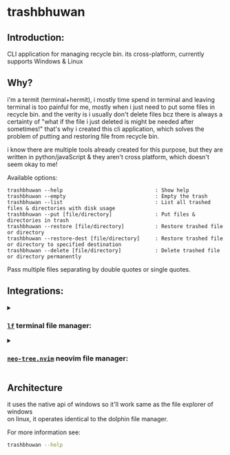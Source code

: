 # trashbhuwan

## Introduction:
CLI application for managing recycle bin. its cross-platform, currently supports Windows & Linux

## Why?
i'm a termit (terminal+hermit), i mostly time spend in terminal and leaving terminal is too painful for me, mostly when i just need to put some files in recycle bin.
and the verity is i usually don't delete files bcz there is always a certainty of "what if the file i just deleted is might be needed after sometimes!" that's
why i created this cli application, which solves the problem of putting and restoring file from recycle bin.

i know there are multiple tools already created for this purpose, but they are written in python/javaScript & they aren't cross platform, which doesn't seem okay to me!

Available options:

    trashbhuwan --help                              : Show help
    trashbhuwan --empty                             : Empty the trash
    trashbhuwan --list                              : List all trashed files & directories with disk usage
    trashbhuwan --put [file/directory]              : Put files & directories in trash
    trashbhuwan --restore [file/directory]          : Restore trashed file or directory
    trashbhuwan --restore-dest [file/directory]     : Restore trashed file or directory to specified destination
    trashbhuwan --delete [file/directory]           : Delete trashed file or directory permanently

Pass multiple files separating by double quotes or single quotes.

## Integrations:
<details>
<summary>

### [`lf`](https://github.com/gokcehan/lf) terminal file manager:
</summary>

###### use this functions & mapping to intergrate `trashbhuwan` with `lf`:

```bash
# for putting a file in recycle bin
cmd trash ${{
  files=$(printf "$fx" | tr '\n' ';')
  while [ "$files" ]; do
    file=${files%%;*}
    trashbhuwan -p "$(basename "$file")" 
    if [ "$files" = "$file" ]; then
      files=''
    else
      files="${files#*;}"
    fi
  done
}}

# for restoring a file from recycle bin
cmd restore_trash ${{
  files=$(printf "$fx" | tr '\n' ';')
  while [ "$files" ]; do
    file=${files%%;*}
    trashbhuwan -r "$(basename "$file")" 
    if [ "$files" = "$file" ]; then
      files=''
    else
      files="${files#*;}"
    fi
  done 
}}

# mappings
map D trash
map d restore_trash

# only for linux
map gt cd ~/.local/share/Trash/files
```

</details>

<details>
<summary>

### [`neo-tree.nvim`](https://github.com/nvim-neo-tree/neo-tree.nvim) neovim file manager:
</summary>

use my fork of [`neo-tree.nvim`](https://github.com/tribhuwan-kumar/neo-tree.nvim) with `trashbhuwan` integration [`tribhuwan-kumar/neo-tree.nvim`](https://github.com/tribhuwan-kumar/neo-tree.nvim). it'll help you managing recycle bin directly from neovim.

</details>


## Architecture
it uses the native api of windows so it'll work same as the file explorer of windows<br>
on linux, it operates identical to the dolphin file manager.

For more information see:
```bash
trashbhuwan --help
```
